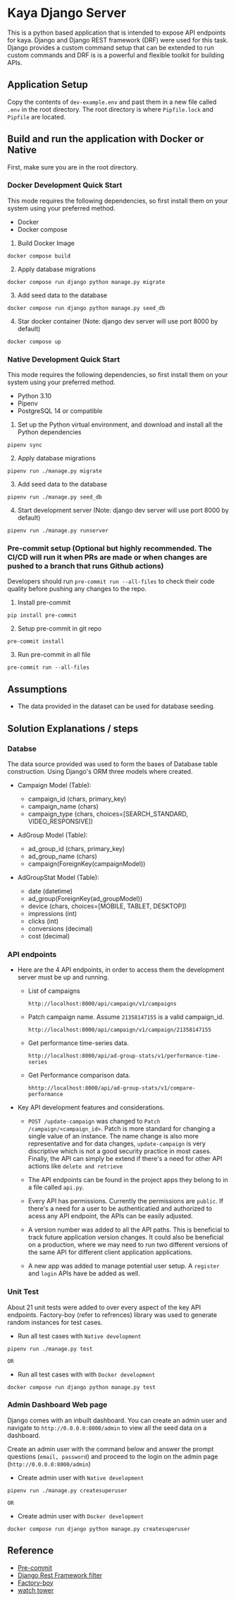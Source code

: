 # Kaya Django Server

This is a python based application that is intended to expose API endpoints for kaya. Django and Django REST framework (DRF) were used for this task. Django provides a custom command setup that can be extended to run custom commands and DRF is is a powerful and flexible toolkit for building APIs.

## Application Setup

Copy the contents of `dev-example.env` and past them in a new file called `.env` in the root directory. The root directory is where `Pipfile.lock` and `Pipfile` are located.

## Build and run the application with Docker or Native

First, make sure you are in the root directory.

### Docker Development Quick Start

This mode requires the following dependencies, so first install them on your system using your preferred method.

- Docker
- Docker compose

1. Build Docker Image

```
docker compose build
```

2. Apply database migrations

```
docker compose run django python manage.py migrate
```

3. Add seed data to the database

```
docker compose run django python manage.py seed_db
```

4. Star docker container (Note: django dev server will use port 8000 by default)

```
docker compose up
```

### Native Development Quick Start

This mode requires the following dependencies, so first install them on your system using your preferred method.

- Python 3.10
- Pipenv
- PostgreSQL 14 or compatible

1. Set up the Python virtual environment, and download and install all the Python dependencies

```
pipenv sync
```

2. Apply database migrations

```
pipenv run ./manage.py migrate
```

3. Add seed data to the database

```
pipenv run ./manage.py seed_db
```

4. Start development server (Note: django dev server will use port 8000 by default)

```
pipenv run ./manage.py runserver
```

### Pre-commit setup (Optional but highly recommended. The CI/CD will run it when PRs are made or when changes are pushed to a branch that runs Github actions)

Developers should run `pre-commit run --all-files` to check their code quality before pushing any changes to the repo.

1. Install pre-commit

```
pip install pre-commit
```

2. Setup pre-commit in git repo

```
pre-commit install
```

3. Run pre-commit in all file

```
pre-commit run --all-files
```

## Assumptions

- The data provided in the dataset can be used for database seeding.

## Solution Explanations / steps

### Databse

The data source provided was used to form the bases of Database table construction. Using Django's ORM three models where created.

- Campaign Model (Table):
  - campaign_id (chars, primary_key)
  - campaign_name (chars)
  - campaign_type (chars, choices=[SEARCH_STANDARD, VIDEO_RESPONSIVE])

- AdGroup Model (Table):
  - ad_group_id (chars, primary_key)
  - ad_group_name (chars)
  - campaign(ForeignKey(campaignModel))

- AdGroupStat Model (Table):
  - date (datetime)
  - ad_group(ForeignKey(ad_groupModel))
  - device (chars, choices=[MOBILE, TABLET, DESKTOP])
  - impressions (int)
  - clicks (int)
  - conversions (decimal)
  - cost (decimal)

### API endpoints

- Here are the 4 API endpoints, in order to access them the development server must be up and running.

  - List of campaigns

    ```
    http://localhost:8000/api/campaign/v1/campaigns
    ```

  - Patch campaign name. Assume `21358147155` is a valid campaign_id.

    ```
    http://localhost:8000/api/campaign/v1/campaign/21358147155
    ```

  - Get performance time-series data.

    ```
    http://localhost:8000/api/ad-group-stats/v1/performance-time-series
    ```

  - Get Performance comparison data.

    ```
    hhttp://localhost:8000/api/ad-group-stats/v1/compare-performance
    ```

- Key API development features and considerations.

  - `POST /update-campaign` was changed to `Patch /campaign/<campaign_id>`. Patch is more standard for changing a single value of an instance. The name change is also more representative and for data changes, `update-campaign` is very discriptive which is not a good security practice in most cases. Finally, the API can simply be extend if there's a need for other API actions like `delete and retrieve`

  - The API endpoints can be found in the project apps they belong to in a file called `api.py`.

  - Every API has permissions. Currently the permissions are `public`. If there's a need for a user to be authenticatied and authorized to acess any API endpoint, the APIs can be easily adjusted.

  - A version number was added to all the API paths. This is beneficial to track future application version changes. It could also be beneficial on a production, where we may need to run two different versions of the same API for different client application applications.

  - A new app was added to manage potential user setup. A `register` and `login` APIs have be added as well.

### Unit Test

About 21 unit tests were added to over every aspect of the key API endpoints. Factory-boy (refer to refrences) library was used to generate random instances for test cases.

- Run all test cases with `Native development`

```
pipenv run ./manage.py test
```

`OR`

- Run all test cases with with `Docker development`

```
docker compose run django python manage.py test
```

### Admin Dashboard Web page

Django comes with an inbuilt dashboard. You can create an admin user and navigate to `http://0.0.0.0:8000/admin` to view all the seed data on a dashboard.

Create an admin user with the command below and answer the prompt questions (`email, password`) and proceed to the login on the admin page (`http://0.0.0.0:8000/admin`)

- Create admin user with `Native development`

```
pipenv run ./manage.py createsuperuser
```

`OR`

- Create admin user with `Docker development`

```
docker compose run django python manage.py createsuperuser
```

## Reference

- [Pre-commit](https://pre-commit.com/#install)
- [Django Rest Framework filter](https://django-filter.readthedocs.io/en/stable/)
- [Factory-boy](https://factoryboy.readthedocs.io/en/stable/orms.html)
- [watch tower](https://pypi.org/project/watchtower/)
